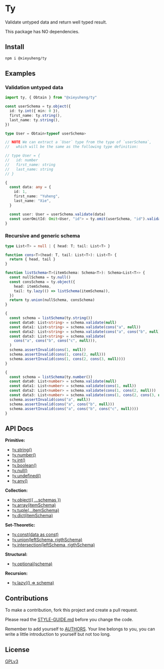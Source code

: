 # Ty

Validate untyped data and return well typed result.

This package has NO dependencies.

## Install

```bash
npm i @xieyuheng/ty
```

## Examples

### Validation untyped data

```typescript
import ty, { Obtain } from "@xieyuheng/ty"

const userSchema = ty.object({
  id: ty.int({ min: 0 }),
  first_name: ty.string(),
  last_name: ty.string(),
})

type User = Obtain<typeof userSchema>

// NOTE We can extract a `User` type from the type of `userSchema`,
//   which will be the same as the following type definition:

// type User = {
//   id: number
//   first_name: string
//   last_name: string
// }

{
  const data: any = {
    id: 1,
    first_name: "Yuheng",
    last_name: "Xie",
  }

  const user: User = userSchema.validate(data)
  const userOmitId: Omit<User, "id"> = ty.omit(userSchema, "id").validate(data)
}
```

### Recursive and generic schema

```typescript
type List<T> = null | { head: T; tail: List<T> }

function cons<T>(head: T, tail: List<T>): List<T> {
  return { head, tail }
}

function listSchema<T>(itemSchema: Schema<T>): Schema<List<T>> {
  const nullSchema = ty.null()
  const consSchema = ty.object({
    head: itemSchema,
    tail: ty.lazy(() => listSchema(itemSchema)),
  })
  return ty.union(nullSchema, consSchema)
}

{
  const schema = listSchema(ty.string())
  const data0: List<string> = schema.validate(null)
  const data1: List<string> = schema.validate(cons("a", null))
  const data2: List<string> = schema.validate(cons("a", cons("b", null)))
  const data3: List<string> = schema.validate(
    cons("a", cons("b", cons("c", null))),
  )
  schema.assertInvalid(cons(1, null))
  schema.assertInvalid(cons(1, cons(2, null)))
  schema.assertInvalid(cons(1, cons(2, cons(3, null))))
}

{
  const schema = listSchema(ty.number())
  const data0: List<number> = schema.validate(null)
  const data1: List<number> = schema.validate(cons(1, null))
  const data2: List<number> = schema.validate(cons(1, cons(2, null)))
  const data3: List<number> = schema.validate(cons(1, cons(2, cons(3, null))))
  schema.assertInvalid(cons("a", null))
  schema.assertInvalid(cons("a", cons("b", null)))
  schema.assertInvalid(cons("a", cons("b", cons("c", null))))
}
```

## API Docs

**Primitive:**

- [ty.string()](src/tests/string.test.ts)
- [ty.number()](src/tests/number.test.ts)
- [ty.int()](src/tests/int.test.ts)
- [ty.boolean()](src/tests/boolean.test.ts)
- [ty.null()](src/tests/null.test.ts)
- [ty.undefined()](src/tests/undefined.test.ts)
- [ty.any()](src/tests/any.test.ts)

**Collection:**

- [ty.object({ ...schemas })](src/tests/object.test.ts)
- [ty.array(itemSchema)](src/tests/array.test.ts)
- [ty.tuple(...itemSchema)](src/tests/tuple.test.ts)
- [ty.dict(itemSchema)](src/tests/dict.test.ts)

**Set-Theoretic:**

- [ty.const(data as const)](src/tests/const.test.ts)
- [ty.union(leftSchema, rigthSchema)](src/tests/union.test.ts)
- [ty.intersection(leftSchema, rigthSchema)](src/tests/intersection.test.ts)

**Structural:**

- [ty.optional(schema)](src/tests/optional.test.ts)

**Recursion:**

- [ty.lazy(() => schema)](src/tests/lazy.test.ts)

## Contributions

To make a contribution, fork this project and create a pull request.

Please read the [STYLE-GUIDE.md](STYLE-GUIDE.md) before you change the code.

Remember to add yourself to [AUTHORS](AUTHORS).
Your line belongs to you, you can write a little
introduction to yourself but not too long.

## License

[GPLv3](LICENSE)
